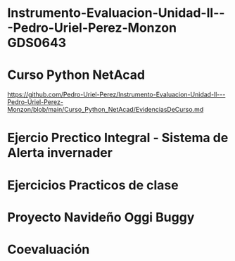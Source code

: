 # Instrumento-Evaluacion-Unidad-ll---Pedro-Uriel-Perez-Monzon GDS0643

# Curso Python NetAcad
https://github.com/Pedro-Uriel-Perez/Instrumento-Evaluacion-Unidad-ll---Pedro-Uriel-Perez-Monzon/blob/main/Curso_Python_NetAcad/EvidenciasDeCurso.md


# Ejercio Prectico Integral - Sistema de Alerta invernader


# Ejercicios Practicos de clase


# Proyecto Navideño Oggi Buggy


# Coevaluación

